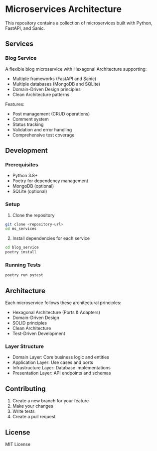 # Microservices Architecture

This repository contains a collection of microservices built with Python, FastAPI, and Sanic.

## Services

### Blog Service
A flexible blog microservice with Hexagonal Architecture supporting:
- Multiple frameworks (FastAPI and Sanic)
- Multiple databases (MongoDB and SQLite)
- Domain-Driven Design principles
- Clean Architecture patterns

Features:
- Post management (CRUD operations)
- Comment system
- Status tracking
- Validation and error handling
- Comprehensive test coverage

## Development

### Prerequisites
- Python 3.8+
- Poetry for dependency management
- MongoDB (optional)
- SQLite (optional)

### Setup
1. Clone the repository
```bash
git clone <repository-url>
cd ms_services
```

2. Install dependencies for each service
```bash
cd blog_service
poetry install
```

### Running Tests
```bash
poetry run pytest
```

## Architecture

Each microservice follows these architectural principles:
- Hexagonal Architecture (Ports & Adapters)
- Domain-Driven Design
- SOLID principles
- Clean Architecture
- Test-Driven Development

### Layer Structure
- Domain Layer: Core business logic and entities
- Application Layer: Use cases and ports
- Infrastructure Layer: Database implementations
- Presentation Layer: API endpoints and schemas

## Contributing
1. Create a new branch for your feature
2. Make your changes
3. Write tests
4. Create a pull request

## License
MIT License

